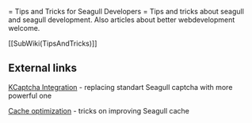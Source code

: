 <!-- Name: TipsAndTricks -->
<!-- Version: 12 -->
<!-- Last-Modified: 2007/04/17 16:44:53 -->
<!-- Author: davert -->
= Tips and Tricks for Seagull Developers = 
Tips and tricks about seagull and seagull development. Also articles about better webdevelopment welcome.

[[SubWiki(TipsAndTricks)]]

## External links
[KCaptcha Integration](http://seagull.iswith.us/index.php?/archives/9-KCaptcha-Seagull-Integration.html) - replacing standart Seagull captcha with more powerful one

[Cache optimization](http://seagull.iswith.us/index.php?/archives/7-Cache-optimization-CacheLite-Seagull.html)  - tricks on improving Seagull cache
